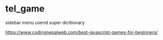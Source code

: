 # tel_game



sidebar
menu
userid
super dicttionary


https://www.codingnepalweb.com/best-javascript-games-for-beginners/